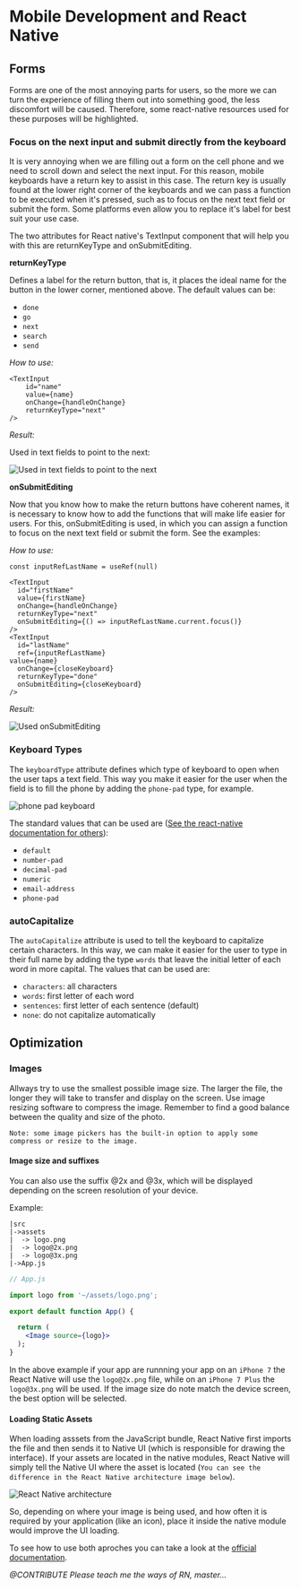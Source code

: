 # Mobile Development and React Native

## Forms

Forms are one of the most annoying parts for users, so the more we can turn the experience of filling them out into something good, the less discomfort will be caused. Therefore, some react-native resources used for these purposes will be highlighted.


### Focus on the next input and submit directly from the keyboard

It is very annoying when we are filling out a form on the cell phone and we need to scroll down and select the next input. For this reason, mobile keyboards have a return key to assist in this case. The return key is usually found at the lower right corner of the keyboards and we can pass a function to be executed when it's pressed, such as to focus on the next text field or submit the form. Some platforms even allow you to replace it's label for best suit your use case.

The two attributes for React native's TextInput component that will help you with this are returnKeyType and onSubmitEditing.

**returnKeyType**

Defines a label for the return button, that is, it places the ideal name for the button in the lower corner, mentioned above.
The default values ​​can be:
- `done`
- `go`
- `next`
- `search`
- `send`

*How to use:*

    <TextInput
	    id="name"
	    value={name}
	    onChange={handleOnChange}
	    returnKeyType="next"
    />

*Result:*

Used in text fields to point to the next:

![Used in text fields to point to the next](./assets/mobile-development/button-next.png)


**onSubmitEditing**

Now that you know how to make the return buttons have coherent names, it is necessary to know how to add the functions that will make life easier for users. For this, onSubmitEditing is used, in which you can assign a function to focus on the next text field or submit the form. See the examples:

*How to use:*

    const inputRefLastName = useRef(null)
    
    <TextInput
      id="firstName"
      value={firstName}
      onChange={handleOnChange}
      returnKeyType="next"
      onSubmitEditing={() => inputRefLastName.current.focus()}
    />
    <TextInput
      id="lastName"
      ref={inputRefLastName}
    value={name}
      onChange={closeKeyboard}
      returnKeyType="done"
      onSubmitEditing={closeKeyboard}
    />

*Result:*

![Used onSubmitEditing](./assets/mobile-development/on-submit-editing.gif)

### Keyboard Types

The `keyboardType` attribute defines which type of keyboard to open when the user taps a text field. This way you make it easier for the user when the field is to fill the phone by adding the `phone-pad` type, for example.

![phone pad keyboard](./assets/mobile-development/phone-pad.png)

The standard values that can be used are ([See the react-native documentation for others](https://reactnative.dev/docs/textinput#keyboardtype)):

-   `default`
-   `number-pad`
-   `decimal-pad`
-   `numeric`
-   `email-address`
-   `phone-pad`


### autoCapitalize

The `autoCapitalize` attribute is used to tell the keyboard to capitalize certain characters. In this way, we can make it easier for the user to type in their full name by adding the type `words` that leave the initial letter of each word in more capital.
The values that can be used are:

-   `characters`: all characters
-   `words`: first letter of each word
-   `sentences`: first letter of each sentence (default)
-   `none`: do not capitalize automatically

## Optimization

### Images

Allways try to use the smallest possible image size. The larger the file, the longer they will take to transfer and display on the screen. Use image resizing software to compress the image. Remember to find a good balance between the quality and size of the photo.

`Note: some image pickers has the built-in option to apply some compress or resize to the image.`

#### Image size and suffixes

You can also use the suffix @2x and @3x, which will be displayed depending on the screen resolution of your device.

Example:
```
|src
|->assets
|  -> logo.png
|  -> logo@2x.png
|  -> logo@3x.png
|->App.js
```

```jsx
// App.js

import logo from '~/assets/logo.png';

export default function App() {

  return (
    <Image source={logo}>
  );
}
```

In the above example if your app are runnning your app on an `iPhone 7` the React Native will use the `logo@2x.png` file, while on an `iPhone 7 Plus` the `logo@3x.png` will be used. If the image size do note match the device screen, the best option will be selected.

#### Loading Static Assets

When loading asssets from the JavaScript bundle, React Native first imports the file and then sends it to Native UI (which is responsible for drawing the interface). If your assets are located in the native modules, React Native will simply tell the Native UI where the asset is located (`You can see the difference in the React Native architecture image below`).

![React Native architecture](./assets/mobile-development/rn-architecture.jpeg)

So, depending on where your image is being used, and how often it is required by your application (like an icon), place it inside the native module would improve the UI loading.

To see how to use both aproches you can take a look at the [official documentation](https://reactnative.dev/docs/images#static-image-resources).

*@CONTRIBUTE Please teach me the ways of RN, master...*
